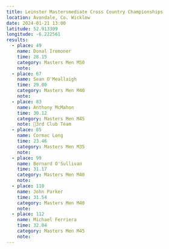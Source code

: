 ```yaml
---
title: Leinster Mastersmediate Cross Country Championships
location: Avondale, Co. Wicklow
date: 2024-01-21 13:00
latitude: 52.913309
longitude: -6.222561
results:
  - place: 49
    name: Donal Iremoner
    time: 28.15
    category: Masters Men M50
    note: 
  - place: 67
    name: Sean O'Meallaigh
    time: 29.00
    category: Masters Men M40
    note: 
  - place: 83
    name: Anthony McMahon
    time: 30.12
    category: Masters Men M45
    note: 🥉3rd Club Team
  - place: 85
    name: Cormac Long 
    time: 23.46
    category: Masters Men M35
    note: 
  - place: 99
    name: Bernard O'Sullivan
    time: 31.17
    category: Masters Men M40
    note: 
  - place: 110
    name: John Parker
    time: 31.54
    category: Masters Men M40
    note: 
  - place: 112
    name: Michael Ferriera 
    time: 32.04
    category: Masters Men M45
    note:  
---
```

